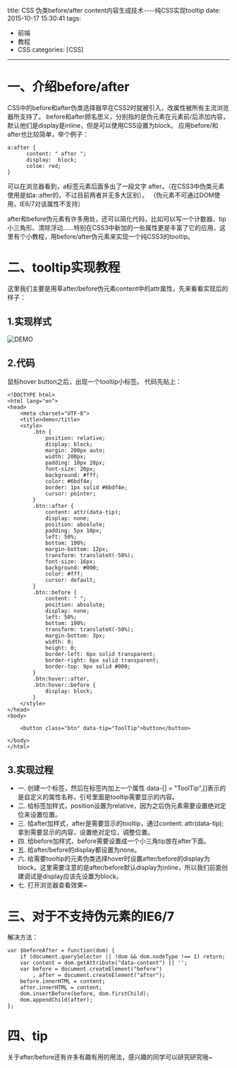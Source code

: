 title: CSS 伪类before/after content内容生成技术----纯CSS实现tooltip
date: 2015-10-17 15:30:41
tags:
- 前端
- 教程
- CSS
categories: [CSS]
---
# 一、介绍before/after
CSS中的before和after伪类选择器早在CSS2时就被引入，改属性被所有主流浏览器所支持了。
before和after顾名思义，分别指的是伪元素在元素前/后添加内容，默认他们是display是inline，但是可以使用CSS设置为block。
应用before/和after也比较简单，举个例子：
```
a:after {
      content: " after ";
      display:  block;
      coloe: red;
}
```
可以在浏览器看到，a标签元素后面多出了一段文字 after。（在CSS3中伪类元素使用是如a::after的，不过目前两者并无多大区别）。
（伪元素不可通过DOM使用，IE6/7对该属性不支持）

after和before伪元素有许多用处，还可以简化代码，比如可以写一个计数器、tip小三角形、清除浮动......特别在CSS3中新加的一些属性更是丰富了它的应用，这里有个小教程，用before/after伪元素来实现一个纯CSS3的tooltip。

# 二、tooltip实现教程
这里我们主要是用草after/before伪元素content中的attr属性，先来看看实现后的样子：
## 1.实现样式
![DEMO](/img/after&before-demo.png)

## 2.代码
鼠标hover button之后，出现一个tooltip小标签。
代码先贴上：
```
<!DOCTYPE html>
<html lang="en">
<head>
    <meta charset="UTF-8">
    <title>demo</title>
    <style>
        .btn {
            position: relative;
            display: block;
            margin: 200px auto;
            width: 200px;
            padding: 10px 20px;
            font-size: 20px;
            background: #fff;
            color: #6bdf4e;
            border: 1px solid #6bdf4e;
            cursor: pointer;
        }
        .btn::after {
            content: attr(data-tip);
            display: none;
            position: absolute;
            padding: 5px 10px;
            left: 50%;
            bottom: 100%;
            margin-bottom: 12px;
            transform: translateX(-50%);
            font-size: 16px;
            background: #000;
            color: #fff;
            cursor: default;
        }
        .btn::before {
            content: " ";
            position: absolute;
            display: none;
            left: 50%;
            bottom: 100%;
            transform: translateX(-50%);
            margin-bottom: 3px;
            width: 0;
            height: 0;
            border-left: 6px solid transparent;
            border-right: 6px solid transparent;
            border-top: 9px solid #000;
        }
        .btn:hover::after,
        .btn:hover::before {
            display: block;
        }
    </style>
</head>
<body>

    <button class="btn" data-tip="ToolTip">button</button>

</body>
</html>
```
## 3.实现过程
* 一. 创建一个标签，然后在标签内加上一个属性 data-[] = "ToolTip",[]表示的是自定义的属性名称，引号里面是tooltip需要显示的内容。
* 二. 给标签加样式，position设置为relative，因为之后伪元素需要设置绝对定位来设置位置。
* 三. 给after加样式，after是需要显示的tooltip，通过content: attr(data-tip);拿到需要显示的内容，设置绝对定位，调整位置。
* 四. 给before加样式，before需要设置成一个小三角tip放在after下面。
* 五. 给after/before的display都设置为none。
* 六. 给需要tooltip的元素伪类选择hover时设置after/before的display为block，这里需要注意的是after/before默认display为inline，所以我们前面创建调试是display应该先设置为block。
* 七. 打开浏览器查看效果~

# 三、对于不支持伪元素的IE6/7
解决方法：
```
var $beforeAfter = function(dom) {
    if (document.querySelector || !dom && dom.nodeType !== 1) return;
    var content = dom.getAttribute("data-content") || '';     
    var before = document.createElement("before")
        , after = document.createElement("after");
    before.innerHTML = content;
    after.innerHTML = content;
    dom.insertBefore(before, dom.firstChild);
    dom.appendChild(after);
};
```
# 四、tip
关于after/before还有许多有趣有用的用法，感兴趣的同学可以研究研究哦~
